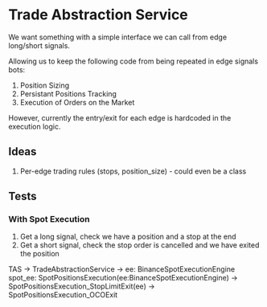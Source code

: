 # Trade Abstraction Service

We want something with a simple interface we can call from edge long/short signals.

Allowing us to keep the following code from being repeated in edge signals bots:
1. Position Sizing
1. Persistant Positions Tracking
1. Execution of Orders on the Market

However, currently the entry/exit for each edge is hardcoded in the execution logic.


## Ideas

1. Per-edge trading rules (stops, position_size) - could even be a class

## Tests

### With Spot Execution

1. Get a long signal, check we have a position and a stop at the end
1. Get a short signal, check the stop order is cancelled and we have exited the position



TAS -> TradeAbstractionService ->
  ee: BinanceSpotExecutionEngine
  spot_ee: SpotPositionsExecution(ee:BinanceSpotExecutionEngine)
    -> SpotPositionsExecution_StopLimitExit(ee)
    -> SpotPositionsExecution_OCOExit
